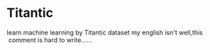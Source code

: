 # Titantic
learn machine learning by Titantic dataset
my english isn't well,this  comment is hard to write......
